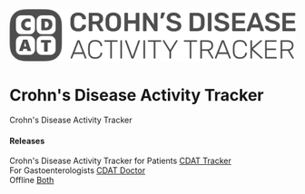 ![Crohn's Disease Activity Tracker!](/img/logo.png)
# Crohn's Disease Activity Tracker
Crohn's Disease Activity Tracker

#### Releases
Crohn's Disease Activity Tracker for Patients [CDAT Tracker](https://appdistribution.firebase.google.com/pub/i/32c146ddb4034129)  
For Gastoenterologists [CDAT Doctor](https://appdistribution.firebase.google.com/pub/i/af791d4fbee5b3bf)  
Offline [Both](https://drive.google.com/drive/folders/1TdHXva7pBXtE1Cl5Vuy4FzqT389nFRl2?usp=sharing)

